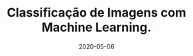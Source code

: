---
layout: page
title: "Classificação de Imagens com Machine Learning."
date: 2020-05-06
type: video
description: Neste vídeo eu crio um código que tenta adivinhar o conteúdo de imagens usando Machine Learning. Isso é chamado de Classificação de Imagens.
entry_number: 20
youtube_video_id: 8uZ7UJ68-eY
repository: 0020-ml-classificacao-de-imagens-ml
has_code: false
has_p5: true
p5_code_id: 5wk8uROf5
tags: [Machine Learning, ML5, Classificação de Imagens]
permalink: /ml-classificacao-imagens/
---